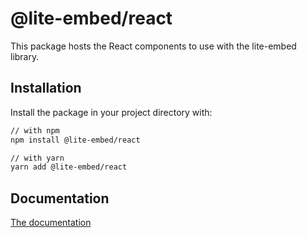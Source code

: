 # @lite-embed/react

This package hosts the React components to use with the lite-embed library.

## Installation

Install the package in your project directory with:

```sh
// with npm
npm install @lite-embed/react

// with yarn
yarn add @lite-embed/react
```

## Documentation

[The documentation](https://lite-embed.vercel.app/docs/react/quick-start)
